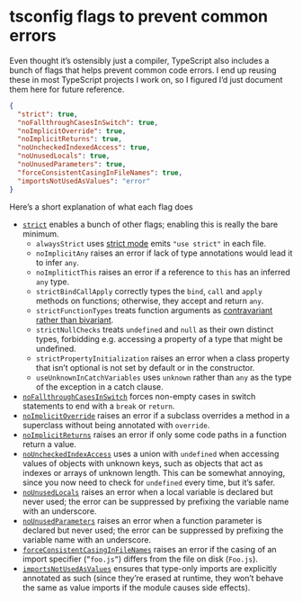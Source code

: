 # tsconfig flags to prevent common errors

Even thought it’s ostensibly just a compiler, TypeScript also includes a bunch of flags that helps prevent common code errors. I end up reusing these in most TypeScript projects I work on, so I figured I’d just document them here for future reference.

```json
{
  "strict": true,
  "noFallthroughCasesInSwitch": true,
  "noImplicitOverride": true,
  "noImplicitReturns": true,
  "noUncheckedIndexedAccess": true,
  "noUnusedLocals": true,
  "noUnusedParameters": true,
  "forceConsistentCasingInFileNames": true,
  "importsNotUsedAsValues": "error"
}
```

Here’s a short explanation of what each flag does

- [`strict`](https://www.typescriptlang.org/tsconfig#strict) enables a bunch of other flags; enabling this is really the bare minimum.
  - `alwaysStrict` uses [strict mode](https://developer.mozilla.org/en-US/docs/Web/JavaScript/Reference/Strict_mode) emits `"use strict"` in each file.
  - `noImplicitAny` raises an error if lack of type annotations would lead it to infer `any`.
  - `noImplitictThis` raises an error if a reference to `this` has an inferred `any` type.
  - `strictBindCallApply` correctly types the `bind`, `call` and `apply` methods on functions; otherwise, they accept and return `any`.
  - `strictFunctionTypes` treats function arguments as [contravariant rather than bivariant](https://web.archive.org/web/20220823104433/https://www.stephanboyer.com/post/132/what-are-covariance-and-contravariance).
  - `strictNullChecks` treats `undefined` and `null` as their own distinct types, forbidding e.g. accessing a property of a type that might be undefined.
  - `strictPropertyInitialization` raises an error when a class property that isn’t optional is not set by default or in the constructor.
  - `useUnknownInCatchVariables` uses `unknown` rather than `any` as the type of the exception in a catch clause.
- [`noFallthroughCasesInSwitch`](https://www.typescriptlang.org/tsconfig#noFallthroughCasesInSwitch) forces non-empty cases in switch statements to end with a `break` or `return`.
- [`noImplicitOverride`](https://www.typescriptlang.org/tsconfig#noImplicitOverride) raises an error if a subclass overrides a method in a superclass without being annotated with `override`.
- [`noImplicitReturns`](https://www.typescriptlang.org/tsconfig#noImplicitReturns) raises an error if only some code paths in a function return a value.
- [`noUncheckedIndexAccess`](https://www.typescriptlang.org/tsconfig#noUncheckedIndexedAccess) uses a union with `undefined` when accessing values of objects with unknown keys, such as objects that act as indexes or arrays of unknown length. This can be somewhat annoying, since you now need to check for `undefined` every time, but it’s safer.
- [`noUnusedLocals`](https://www.typescriptlang.org/tsconfig#noUnusedLocals) raises an error when a local variable is declared but never used; the error can be suppressed by prefixing the variable name with an underscore.
- [`noUnusedParameters`](https://www.typescriptlang.org/tsconfig#noUnusedParameters) raises an error when a function parameter is declared but never used; the error can be suppressed by prefixing the variable name with an underscore.
- [`forceConsistentCasingInFileNames`](https://www.typescriptlang.org/tsconfig#forceConsistentCasingInFileNames) raises an error if the casing of an import specifier (`”foo.js”`) differs from the file on disk (`Foo.js`).
- [`importsNotUsedAsValues`](https://www.typescriptlang.org/tsconfig#importsNotUsedAsValues) ensures that type-only imports are explicitly annotated as such (since they’re erased at runtime, they won’t behave the same as value imports if the module causes side effects).
